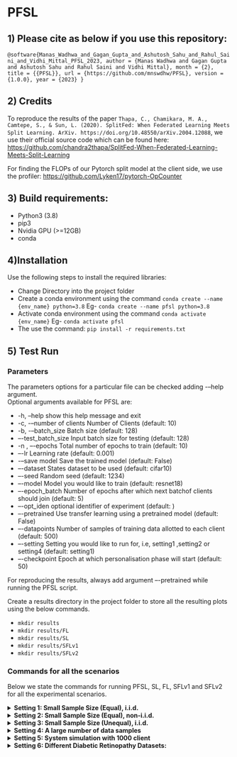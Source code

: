 # PFSL

## 1) Please cite as below if you use this repository:
`@software{Manas_Wadhwa_and_Gagan_Gupta_and_Ashutosh_Sahu_and_Rahul_Saini_and_Vidhi_Mittal_PFSL_2023,
author = {Manas Wadhwa and Gagan Gupta and Ashutosh Sahu and Rahul Saini and Vidhi Mittal},
month = {2},
title = {{PFSL}},
url = {https://github.com/mnswdhw/PFSL},
version = {1.0.0},
year = {2023}
}`


## 2) Credits 

To reproduce the results of the paper `Thapa, C., Chamikara, M. A., Camtepe, S., & Sun, L. (2020). SplitFed: When Federated Learning Meets Split Learning. ArXiv. https://doi.org/10.48550/arXiv.2004.12088`, we use their official source code which can be found here: https://github.com/chandra2thapa/SplitFed-When-Federated-Learning-Meets-Split-Learning

For finding the FLOPs of our Pytorch split model at the client side, we use the profiler: https://github.com/Lyken17/pytorch-OpCounter


## 3) Build requirements:
* Python3 (3.8)
* pip3
* Nvidia GPU (>=12GB)
* conda


## 4)Installation
Use the following steps to install the required libraries:
* Change Directory into the project folder
* Create a conda environment using the command 
`conda create --name {env_name} python=3.8`
Eg- `conda create --name pfsl python=3.8`
* Activate conda environment using the command 
`conda activate {env_name}`
Eg- `conda activate pfsl`
* The use the command: `pip install -r requirements.txt`

## 5) Test Run

### Parameters
The parameters options for a particular file can be checked adding -–help argument.
<br/>Optional arguments available for PFSL are:
* -h, –help show this help message and exit
* -c, -–number of clients Number of Clients (default: 10)
* -b, -–batch_size Batch size (default: 128)
* –-test_batch_size Input batch size for testing (default: 128)
* -n , –-epochs Total number of epochs to train (default: 10)
* –-lr Learning rate (default: 0.001)
* -–save model Save the trained model (default: False)
* –-dataset States dataset to be used (default: cifar10)
* –-seed Random seed (default: 1234)
* –-model Model you would like to train (default: resnet18)
* –-epoch_batch Number of epochs after which next batchof clients should join (default: 5)
* –-opt_iden optional identifier of experiment (default: )
* –-pretrained Use transfer learning using a pretrained model (default: False)
* –-datapoints Number of samples of training data allotted to each client (default: 500)
* –-setting Setting you would like to run for, i.e, setting1 ,setting2 or setting4 (default: setting1)
* –-checkpoint Epoch at which personalisation phase will start (default: 50)

For reproducing the results, always add argument –-pretrained while running the PFSL script. 

Create a results directory in the project folder to store all the resulting plots using the below commands.
* `mkdir results`
* `mkdir results/FL`
* `mkdir results/SL`
* `mkdir results/SFLv1`
* `mkdir results/SFLv2`

### Commands for all the scenarios

Below we state the commands for running PFSL, SL, FL, SFLv1 and SFLv2 for all the experimental scenarios.

<details> <summary><b>Setting 1: Small Sample Size (Equal), i.i.d.</b></summary>
<p> In this scenario, each client has a very small number of labelled data points ranging from 50 to 500, and all these samples are distributed identically across clients. There is no class imbalance in training data of each client. To run all the algorithms for setting 1 argument –-setting setting1 and –-datapoints [number of sample per client] has to be added. 
Rest of the arguments can be selected as per choice.

* `python PFSL_Setting124.py  -–dataset cifar10 –-setting [setting] --datapoints [number of data samples] --pretrained --model resnet18 -c 10`
* `python FL.py --dataset cifar10 --setting setting1 --datapoints [number of data samples] -c 10`
* `python SL.py --dataset cifar10 --setting setting1 --datapoints [number of data samples] -c 10`
* `python SFLv1.py --dataset cifar10 --setting setting1 --datapoints [number of data samples] -c 10`
* `python SFLv2.py --dataset cifar10 --setting setting1 --datapoints [number of data samples] -c 10`

</p></details>



<details><summary><b>Setting 2: Small Sample Size (Equal), non-i.i.d.</b></summary>
<p>In this setting, we model a situation where every client has more labelled data points from a subset of classes (prominent
classes) and less from the remaining classes. We chose to experiment with heavy label imbalance and diversity. Sample size is small and each client has equal number of training samples. To run all the algorithms for setting 2 argument --setting setting2 has to be added. For PFSL, to enable personalisation phase
from xth epoch, argument --checkpoint [x] has to be added.
Rest of the arguments can be selected as per choice.

* `python PFSL_Setting124.py --dataset cifar10 --setting setting2 --pretrained --model resnet18 -c 10`
* `python FL.py --dataset cifar10 --setting setting2 -c 10`
* `python SL.py --dataset cifar10 --setting setting2 -c 10`
* `python SFLv1.py --dataset cifar10 --setting setting2 -c 10`
* `python SFLv2.py --dataset cifar10 --setting setting2 -c 10`
  
</p>
</details>
  
<details><summary><b>Setting 3: Small Sample Size (Unequal), i.i.d.</b></summary>
<p> In this settingwe consider we there 11 clients where the Large client has 2000 labelled data points
while the other ten small clients have 150 labelled data points,
each distributed identically. The class distributions
among all the clients are the same. For evaluation purposes,
we consider a test set having 2000 data points with an identical
distribution of classes as the train set. 

To reproduce this results, run the following commands. In all the commands argument --datapoints that denotes the number of datapoints of the large client has to be added.In our case it was 2000.

* `python PFSL_Setting3.py --datapoints 2000 --dataset cifar10 --pretrained --model resnet18 -c 11`
* `python FL_Setting3.py --datapoints 2000 --dataset cifar10  -c 11`
* `python SL_Setting3.py  --datapoints 2000 --dataset cifar10  -c 11`
* `python SFLv1_Setting3.py --datapoints 2000 --dataset cifar10  -c 11`
* `python SFLv2_Setting3.py --datapoints 2000 --dataset cifar10  -c 11`
  
 </p>
 </details>


<details>
 <summary><b>Setting 4: A large number of data samples</b></summary>
<p> Here, all clients have large number of samples. This experiment was done with three different image classification datasets:
MNIST, FMNIST, and CIFAR-10. To run all the algorithms for setting 4 argument --setting setting4 has
to be added. Rest of the arguments can be selected as per choice. Dataset argument has 3 options: cifar10, mnist and fmnist.

* `python PFSL_Setting124.py –disable dp --datasetcifar10 --setting setting4 --pretrained --model resnet18 -c 5`
* `python FL.py --dataset cifar10 --setting setting4 -c 5`
* `python SL.py --dataset cifar10 --setting setting4 -c 5`
* `python SFLv1.py --dataset cifar10 --setting setting4 -c 5`
* `python SFLv2.py --dataset cifar10 --setting setting4 -c 5` 
</p>
</details>


<details>
 <summary><b> Setting 5: System simulation with 1000 client</b></summary>
<p> In this setting we try to simulate an environment with 1000 clients. Each client stays in the system only for 1 round which lasts only 1 epoch.
Thus, we evaluate our system for the worst possible scenario when every client cannot stay in the system for long and can only afford to make a minimal effort to participate. We assume that each client has 50 labeled data points sampled randomly but unique to the client. Within each round, we
simulate a dropout, where clients begin training but are not able to complete the weight averaging. We keep the dropout probability at 50%. 

* `python system_simulation_e2.py -c 10 --batch_size 16 --dataset cifar10 --model resnet18 --pretrained --epochs 100`

</p>
</details>
  
             
     


<details>
 <summary><b>Setting 6: Different Diabetic Retinopathy Datasets:</b></summary>
<p> This experiment describes the realistic scenario when healthcare centers have different sets of raw patient data for the
same disease. We have used two datasets EyePACS and APTOS whose references are given below.


<b> Dataset Sources:</b>
* Source of Dataset 1, https://www.kaggle.com/competitions/aptos2019-blindness-detection/data
* Source of Dataset 2, https://www.kaggle.com/datasets/mariaherrerot/eyepacspreprocess

To preprocess the dataset download and store the unzipped files in data/eye_dataset1 folder and data/eye_dataset2 folder. Once verify the directory paths of the unzipped folders in the preprocess_eye_dataset_1.py and preprocess_eye_dataset_2.py files.

For Data preprocessing, run the commands mentioned below
for both the datasets <br/>
`python utils/preprocess_eye_dataset_1.py`  <br/>
`python utils/preprocess_eye_dataset 2.py`

* `python PFSL_DR.py --pretrained --model resnet18 -c 10`
* `python FL_DR.py -c 10`
* `python SL_DR.py -c 10`
* `python SFLv1_DR.py -c 10`
* `python SFLv2_DR.py -c 10`
</p>
</details>




